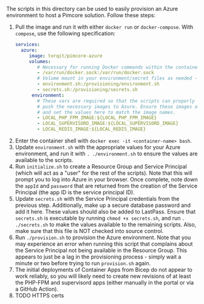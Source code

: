 The scripts in this directory can be used to easily provision an Azure environment to host a Pimcore solution. Follow these steps:

1. Pull the image and run it with either `docker run` or `docker-compose`. With `compose`, use the following specification:
   ```yaml
   services:
     azure:
        image: torqit/pimcore-azure
        volumes:
           # Necessary for running Docker commands within the container
           - /var/run/docker.sock:/var/run/docker.sock
           # Volume mount in your environment/secret files as needed - copy these from stub.environment.sh and stub.secrets.sh, respectively
           - environment.sh:/provisioning/environment.sh
           - secrets.sh:/provisioning/secrets.sh
         environment:
           # These vars are required so that the scripts can properly tag and
           # push the necessary images to Azure. Ensure these images are built
           # and set the values here to match the image names.
           - LOCAL_PHP_FPM_IMAGE:${LOCAL_PHP_FPM_IMAGE}
           - LOCAL_SUPERVISORD_IMAGE:${LOCAL_SUPERVISORD_IMAGE}
           - LOCAL_REDIS_IMAGE:${LOCAL_REDIS_IMAGE}
   ```
2. Enter the container shell with `docker exec -it <container-name> bash`.
3. Update `environment.sh` with the appropriate values for your Azure environment, and run it with `. ./environment.sh` to ensure the values are available to the scripts.
4. Run `initialize.sh` to create a Resource Group and Service Principal (which will act as a "user" for the rest of the scripts). Note that this will prompt you to log into Azure in your browser. Once complete, note down the `appId` and `password` that are returned from the creation of the Service Principal (the app ID is the service principal ID).
5. Update `secrets.sh` with the Service Principal credentials from the previous step. Additionally, make up a secure database password and add it here. These values should also be added to LastPass. Ensure that `secrets.sh` is executable by running `chmod +x secrets.sh`, and run `. ./secrets.sh` to make the values available to the remaining scripts. Also, make sure that this file is NOT checked into source control.
6. Run `./provision.sh` to provision the Azure environment. Note that you may experience an error when running this script that complains about the Service Principal not being available in the Resource Group. This appears to just be a lag in the provisioning process - simply wait a minute or two before trying to run `provision.sh` again.
7. The initial deployments of Container Apps from Bicep do not appear to work reliably, so you will likely need to create new revisions of at least the PHP-FPM and supervisord apps (either manually in the portal or via a GitHub Action).
8. TODO HTTPS certs
